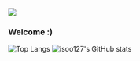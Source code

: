 <img src="https://capsule-render.vercel.app/api?type=waving&color=4cc3db&height=100&section=header" />

### Welcome :)

![Top Langs](https://github-readme-stats.vercel.app/api/top-langs/?username=isoo127&layout=compact&langs_count=4&theme=transparent)
![isoo127's GitHub stats](https://github-readme-stats.vercel.app/api?username=isoo127&show_icons=true&theme=transparent&hide=stars,issues)
